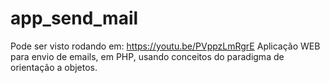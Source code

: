 # app_send_mail
Pode ser visto rodando em: https://youtu.be/PVppzLmRgrE
Aplicação WEB para envio de emails, em PHP, usando conceitos do paradigma de orientação a objetos.
